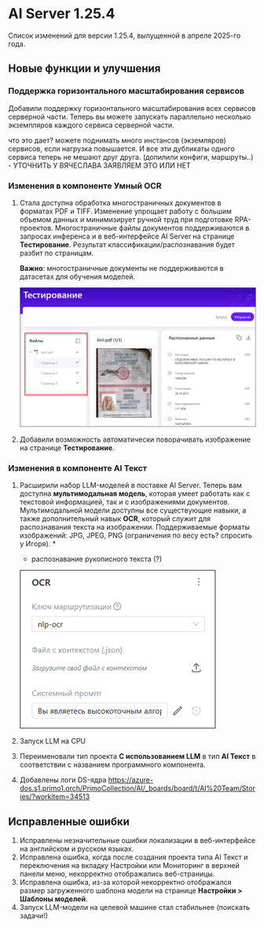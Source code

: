 # AI Server 1.25.4

Список изменений для версии 1.25.4, выпущенной в апреле 2025-го года.


## Новые функции и улучшения

### Поддержка горизонтального масштабирования сервисов

Добавили поддержку горизонтального масштабирования всех сервисов серверной части. Теперь вы можете запускать параллельно несколько экземпляров каждого сервиса серверной части.

что это дает? можете поднимать много инстансов (экземляров) сервисов, если нагрузка повышается. И все эти дубликаты одного сервиса теперь не мешают друг друга.
(допилили конфиги, маршруты..) - УТОЧНИТЬ У ВЯЧЕСЛАВА ЗАЯВЛЯЕМ ЭТО ИЛИ НЕТ


### Изменения в компоненте Умный OCR

1. Стала доступна обработка многостраничных документов в форматах PDF и TIFF. Изменение упрощает работу с большим объемом данных и минимизирует ручной труд при подготовке RPA-проектов. Многостраничные файлы документов поддерживаются в запросах инференса и в веб-интерфейсе AI Server на странице **Тестирование**. Результат классификации/распознавания будет разбит по страницам.
  
   **Важно**: многостраничные документы не поддерживаются в датасетах для обучения моделей.

     ![](<../../release-notes/resources/ai-server/1-25-4/testingresults-manypagespdf.png>)
     
1. Добавили возможность автоматически поворачивать изображение на странице **Тестирование**.


### Изменения в компоненте AI Текст

1. Расширили набор LLM-моделей в поставке AI Server. Теперь вам доступна **мультимодальная модель**, которая умеет работать как с текстовой информацией, так и с изображениями документов. Мультимодальной модели доступны все существующие навыки, а также дополнительный навык **OCR**, который служит для распознавания текста на изображении. Поддерживаемые форматы изображений: JPG, JPEG, PNG (ограничения по весу есть? спросить у Игоря).
   * 
   * распознавание рукописного текста (?)

   ![](<../../release-notes/resources/ai-server/1-25-4/ocr-skill.png>)

1. Запуск LLM на CPU
1. Переименовали тип проекта **С использованием LLM** в тип **AI Текст** в соответствии с названием программного компонента.
1. Добавлены логи DS-ядра https://azure-dos.s1.primo1.orch/PrimoCollection/AI/_boards/board/t/AI%20Team/Stories/?workitem=34513


## Исправленные ошибки 

1. Исправлены незначительные ошибки локализации в веб-интерфейсе на английском и русском языках. 
1. Исправлена ошибка, когда после создания проекта типа AI Текст и переключения на вкладку Настройки или Мониторинг в верхней панели меню, некорректно отображались веб-страницы.
1. Исправлена ошибка, из-за которой некорректно отображался размер загруженного шаблона модели на странице **Настройки > Шаблоны моделей**.
1. Запуск LLM-модели на целевой машине стал стабильнее (поискать задачи!)
